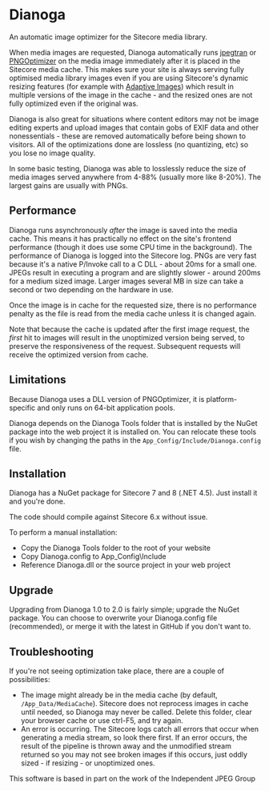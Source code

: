 # Dianoga

An automatic image optimizer for the Sitecore media library.

When media images are requested, Dianoga automatically runs [jpegtran](http://jpegclub.org/jpegtran/) or [PNGOptimizer](http://psydk.org/pngoptimizer) on the media image immediately after it is placed in the Sitecore media cache. This makes sure your site is always serving fully optimised media library images even if you are using Sitecore's dynamic resizing features (for example with [Adaptive Images](https://marketplace.sitecore.net/en/Modules/Sitecore_Adaptive_Images.aspx)) which result in multiple versions of the image in the cache - and the resized ones are not fully optimized even if the original was.

Dianoga is also great for situations where content editors may not be image editing experts and upload images that contain gobs of EXIF data and other nonessentials - these are removed automatically before being shown to visitors. All of the optimizations done are lossless (no quantizing, etc) so you lose no image quality.

In some basic testing, Dianoga was able to losslessly reduce the size of media images served anywhere from 4-88% (usually more like 8-20%). The largest gains are usually with PNGs.

## Performance

Dianoga runs asynchronously _after_ the image is saved into the media cache. This means it has practically no effect on the site's frontend performance (though it does use some CPU time in the background). The performance of Dianoga is logged into the Sitecore log. PNGs are very fast because it's a native P/Invoke call to a C DLL - about 20ms for a small one. JPEGs result in executing a program and are slightly slower - around 200ms for a medium sized image. Larger images several MB in size can take a second or two depending on the hardware in use.

Once the image is in cache for the requested size, there is no performance penalty as the file is read from the media cache unless it is changed again.

Note that because the cache is updated after the first image request, the _first_ hit to images will result in the unoptimized version being served, to preserve the responsiveness of the request. Subsequent requests will receive the optimized version from cache.

## Limitations

Because Dianoga uses a DLL version of PNGOptimizer, it is platform-specific and only runs on 64-bit application pools.

Dianoga depends on the Dianoga Tools folder that is installed by the NuGet package into the web project it is installed on. You can relocate these tools if you wish by changing the paths in the `App_Config/Include/Dianoga.config` file.

## Installation

Dianoga has a NuGet package for Sitecore 7 and 8 (.NET 4.5). Just install it and you're done.

The code should compile against Sitecore 6.x without issue.

To perform a manual installation:

* Copy the Dianoga Tools folder to the root of your website
* Copy Dianoga.config to App_Config\Include
* Reference Dianoga.dll or the source project in your web project

## Upgrade

Upgrading from Dianoga 1.0 to 2.0 is fairly simple; upgrade the NuGet package. You can choose to overwrite your Dianoga.config file (recommended), or merge it with the latest in GitHub if you don't want to.

## Troubleshooting

If you're not seeing optimization take place, there are a couple of possibilities:

* The image might already be in the media cache (by default, `/App_Data/MediaCache`). Sitecore does not reprocess images in cache until needed, so Dianoga may never be called. Delete this folder, clear your browser cache or use ctrl-F5, and try again.
* An error is occurring. The Sitecore logs catch all errors that occur when generating a media stream, so look there first. If an error occurs, the result of the pipeline is thrown away and the unmodified stream returned so you may not see broken images if this occurs, just oddly sized - if resizing - or unoptimized ones.

This software is based in part on the work of the Independent JPEG Group